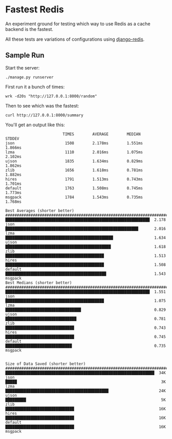 Fastest Redis
=============

An experiment ground for testing which way to use Redis
as a cache backend is the fastest.

All these tests are variations of configurations
using [django-redis](https://niwinz.github.io/django-redis/latest/).


Sample Run
----------

Start the server:

    ./manage.py runserver

First run it a bunch of times:

    wrk -d20s "http://127.0.0.1:8000/random"

Then to see which was the fastest:

    curl http://127.0.0.1:8000/summary

You'll get an output like this:

                             TIMES        AVERAGE        MEDIAN         STDDEV
    json                      1508        2.178ms        1.551ms        1.866ms
    lzma                      1110        2.016ms        1.075ms        2.102ms
    ujson                     1835        1.634ms        0.829ms        1.862ms
    zlib                      1656        1.618ms        0.781ms        1.882ms
    hires                     1791        1.513ms        0.743ms        1.701ms
    default                   1763        1.508ms        0.745ms        1.773ms
    msgpack                   1784        1.543ms        0.735ms        1.768ms

    Best Averages (shorter better)
    ###############################################################################
    ███████████████████████████████████████████████████████████████  2.178  json
    ██████████████████████████████████████████████████████████       2.016  lzma
    ███████████████████████████████████████████████                  1.634  ujson
    ██████████████████████████████████████████████                   1.618  zlib
    ███████████████████████████████████████████                      1.513  hires
    ███████████████████████████████████████████                      1.508  default
    ████████████████████████████████████████████                     1.543  msgpack
    Best Medians (shorter better)
    ###############################################################################
    ███████████████████████████████████████████████████████████████  1.551  json
    ███████████████████████████████████████████                      1.075  lzma
    █████████████████████████████████                                0.829  ujson
    ███████████████████████████████                                  0.781  zlib
    ██████████████████████████████                                   0.743  hires
    ██████████████████████████████                                   0.745  default
    █████████████████████████████                                    0.735  msgpack


    Size of Data Saved (shorter better)
    ###############################################################################
    █████████████████████████████████████████████████████████████████  34K  json
    █████                                                               3K  lzma
    █████████████████████████████████████████████                      24K  ujson
    █████████                                                           5K  zlib
    ██████████████████████████████                                     16K  hires
    ██████████████████████████████                                     16K  default
    ██████████████████████████████                                     16K  msgpack
